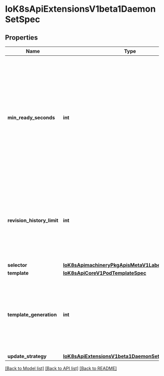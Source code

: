 # IoK8sApiExtensionsV1beta1DaemonSetSpec

## Properties
Name | Type | Description | Notes
------------ | ------------- | ------------- | -------------
**min_ready_seconds** | **int** | The minimum number of seconds for which a newly created DaemonSet pod should be ready without any of its container crashing, for it to be considered available. Defaults to 0 (pod will be considered available as soon as it is ready). | [optional] 
**revision_history_limit** | **int** | The number of old history to retain to allow rollback. This is a pointer to distinguish between explicit zero and not specified. Defaults to 10. | [optional] 
**selector** | [**IoK8sApimachineryPkgApisMetaV1LabelSelector**](IoK8sApimachineryPkgApisMetaV1LabelSelector.md) |  | [optional] 
**template** | [**IoK8sApiCoreV1PodTemplateSpec**](IoK8sApiCoreV1PodTemplateSpec.md) |  | 
**template_generation** | **int** | DEPRECATED. A sequence number representing a specific generation of the template. Populated by the system. It can be set only during the creation. | [optional] 
**update_strategy** | [**IoK8sApiExtensionsV1beta1DaemonSetUpdateStrategy**](IoK8sApiExtensionsV1beta1DaemonSetUpdateStrategy.md) |  | [optional] 

[[Back to Model list]](../README.md#documentation-for-models) [[Back to API list]](../README.md#documentation-for-api-endpoints) [[Back to README]](../README.md)

